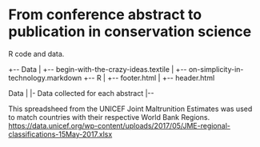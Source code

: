 # From conference abstract to publication in conservation science

R code and data.

+-- Data
|   +-- begin-with-the-crazy-ideas.textile
|   +-- on-simplicity-in-technology.markdown
+-- R
|   +-- footer.html
|   +-- header.html


Data
|
|- Data collected for each abstract 
|-- 

This spreadsheed from the UNICEF Joint Maltrunition Estimates was used to match countries with their respective World Bank Regions.
https://data.unicef.org/wp-content/uploads/2017/05/JME-regional-classifications-15May-2017.xlsx

